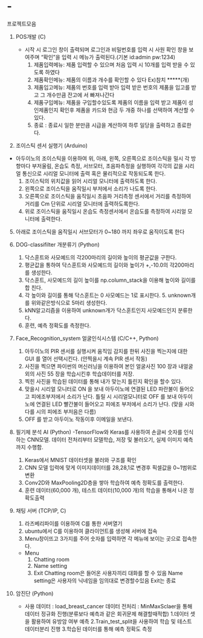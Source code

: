 # -
프로젝트모음

1. POS개발 (C)
   - 시작 시 로그인 창이 출력되며 로그인과 비밀번호를 입력 시 사원 확인 창을 보여주며 “확인”을 입력 시
     메뉴가 출력된다.(기본 id:admin pw:1234)
     1. 제품입력메뉴: 제품 입력할 수 있으며 처음 입력 시 10개를 입력 받을 수 있도록 하였다
     2. 제품확인메뉴: 제품의 이름과 개수를 확인할 수 있다
        Ex)참치 *****(개)
     3. 제품입고메뉴: 제품의 번호를 입력 받아 입력 받은 번호의 제품을 입고를 받고 그 개수만큼 잔고에
        서 빠져나간다
     4. 제품구입메뉴: 제품을 구입할수있도록 제품의 이름을 입력 받고 제품이 성인제품인지 확인후 제품을
        카드와 현금 두 개중 하나를 선택하여 계산할 수 있다.
     5. 종료 : 종료시 일한 분만큼 시급을 계산하여 하루 일당을 출력하고 종료한다.

2. 조이스틱 센서 실행기 (Arduino)
  - 아두이노의 조이스틱을 이용하여 위, 아래, 왼쪽, 오른쪽으로 조이스틱을 밀시 각 방향마다
    부저울림, 온습도 측정, 서브모터, 초음파측정을 실행하여 각각의 값을 시리얼 통신으로 시리얼
    모니터에 출력 혹은 물리적으로 작동되도록 한다.
    1. 조이스틱의 위치값을 읽어 시리얼 모니터에 출력하도록 한다.
    2. 왼쪽으로 조이스틱을 움직일시 부저에서 소리가 나도록 한다.
    3. 오른쪽으로 조이스틱을 움직일시 초음파 거리측정 센서에서 거리를 측정하여 거리를
       Cm 단위로 시리얼 모니터에 출력하도록한다.
    4. 위로 조이스틱을 움직일시 온습도 측정센서에서 온습도를 측정하여 시리얼 모니터에
      출력한다.
   5. 아래로 조이스틱을 움직일시 서브모터가 0~180 까지 좌우로 움직이도록 한다

3. DOG-classifilter 개분류기 (Python)
   1. 닥스훈트와 사모예드의 각200마리의 길이와 높이의 평균값을 구한다.
   2. 평균값을 통하여 닥스훈트와 사모예드의 길이와 높이가 +,-10.0의 각200마리를
      생성한다.
   3. 닥스훈트, 사모예드의 길이 높이를 np.column_stack을 이용해 높이와 길이를 합
      친다.
   4. 각 높이와 길이를 통해 닥스훈트는 0 사모예드는 1로 표시한다. 5. unknown개를 위와같은방식으로 5마리 생성한다.
   5. kNN알고리즘을 이용하여 unknown개가 닥스훈트인지 사모예드인지 분류한다.
   6. 훈련, 예측 정확도를 측정한다.

4. Face_Recognition_system 얼굴인식시스템 (C/C++, Python)
   1. 아두이노의 PIR 센서를 실행시켜 움직임 감지를 한뒤 사진을 찍는지에 대한 GUI 를 열어
      선택시킨다. (안찍을시 계속 PIR 센서 작동)
   2. 사진을 찍으면 파이썬의 머신러닝을 이용하여 본인 얼굴사진 100 장과 내얼굴 외의 사진
    55 장을 학습시킨후 학습데이터를 저장.
   3. 찍힌 사진을 학습된 데이터를 통해 내가 맞는지 틀린지 확인을 할수 있다.
   4. 맞을시 시리얼 모니터로 ON 을 보내 아두이노에 연결된 LED 파란불이 들어오고
      피에조부저에서 소리가 난다. 틀릴 시 시리얼모니터로 OFF 를 보내 아두이노에 연결된
      LED 빨간불이 들어오고 피에조 부저에서 소리가 난다. (맞을 시와 다를 시의 피에조
      부저음은 다름)
   5. OFF 를 받고 아두이노 작동이후 이메일을 보낸다.

5. 필기체 분석 AI (Python)
   -TensorFlow와 Keras를 사용하여 손글씨 숫자를 인식하는 CNN모델. 데이터 전처리부터 모델학습, 저장 및 불러오기, 실제 이미지 예측까지 수행함.
    1. Keras에서 MNIST 데이터셋을 불러와 구조를 확인
    2. CNN 모델 입력에 맞게 이미지데이터를 28,28,1로 변경후 픽셀값을 0~1범위로 변환
    3. Conv2D와 MaxPooling2D층을 쌓아 학습하여 예측 정확도를 출력한다.
    4. 훈련 데이터(60,000 개), 테스트 데이터(10,000 개)의 학습을 통해서 나온 정확도출력

6. 채팅 서버 (TCP/IP, C)
   1. 라즈베리파이를 이용하여 C를 통한 서버열기
   2. ubuntu에서 C를 이용하여 클라이언트를 생성해 서버에 접속
   3. Menu창이뜨고 3가지를 주어 숫자를 입력하면 각 메뉴에 보이는 곳으로 접속한
      다.
   - Menu
     1. Chatting room
     2. Name setting
     3. Exit
     Chatting room은 들어온 사용자끼리 대화를 할 수 있음
     Name setting은 사용자의 닉네임을 임의대로 변경할수있음
     Exit는 종료
7. 암진단 (Python)
   - 사용 데이터 : load_breast_cancer
     데이터 전처리 : MinMaxSclaer을 통해 데이터 정규화 진행(분류보다 예측과 같은 회귀문제 해결할때적합)
     1.데이터 셋을 활용하여 유방암 여부 예측
     2.Train_test_split을 사용하여 학습 및 테스트 데이터분리 진행
     3.학습된 데이터를 통해 예측 정확도 측정
